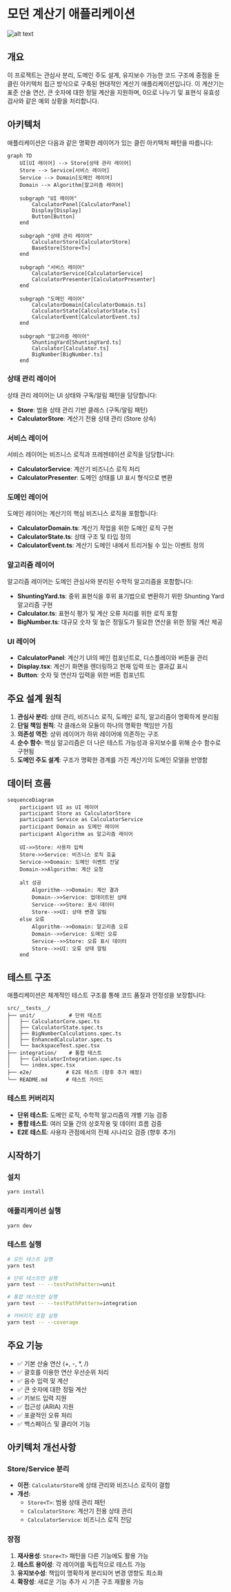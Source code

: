 # 모던 계산기 애플리케이션

![alt text](ui.png)

## 개요

이 프로젝트는 관심사 분리, 도메인 주도 설계, 유지보수 가능한 코드 구조에 중점을 둔 클린 아키텍처 접근 방식으로 구축된 현대적인 계산기 애플리케이션입니다. 이 계산기는 표준 산술 연산, 큰 숫자에 대한 정밀 계산을 지원하며, 0으로 나누기 및 표현식 유효성 검사와 같은 예외 상황을 처리합니다.

## 아키텍처

애플리케이션은 다음과 같은 명확한 레이어가 있는 클린 아키텍처 패턴을 따릅니다:

```mermaid
graph TD
    UI[UI 레이어] --> Store[상태 관리 레이어]
    Store --> Service[서비스 레이어]
    Service --> Domain[도메인 레이어]
    Domain --> Algorithm[알고리즘 레이어]

    subgraph "UI 레이어"
        CalculatorPanel[CalculatorPanel]
        Display[Display]
        Button[Button]
    end

    subgraph "상태 관리 레이어"
        CalculatorStore[CalculatorStore]
        BaseStore[Store<T>]
    end

    subgraph "서비스 레이어"
        CalculatorService[CalculatorService]
        CalculatorPresenter[CalculatorPresenter]
    end

    subgraph "도메인 레이어"
        CalculatorDomain[CalculatorDomain.ts]
        CalculatorState[CalculatorState.ts]
        CalculatorEvent[CalculatorEvent.ts]
    end

    subgraph "알고리즘 레이어"
        ShuntingYard[ShuntingYard.ts]
        Calculator[Calculator.ts]
        BigNumber[BigNumber.ts]
    end
```

### 상태 관리 레이어

상태 관리 레이어는 UI 상태와 구독/알림 패턴을 담당합니다:

- **Store<T>**: 범용 상태 관리 기반 클래스 (구독/알림 패턴)
- **CalculatorStore**: 계산기 전용 상태 관리 (Store<T> 상속)

### 서비스 레이어

서비스 레이어는 비즈니스 로직과 프레젠테이션 로직을 담당합니다:

- **CalculatorService**: 계산기 비즈니스 로직 처리
- **CalculatorPresenter**: 도메인 상태를 UI 표시 형식으로 변환

### 도메인 레이어

도메인 레이어는 계산기의 핵심 비즈니스 로직을 포함합니다:

- **CalculatorDomain.ts**: 계산기 작업을 위한 도메인 로직 구현
- **CalculatorState.ts**: 상태 구조 및 타입 정의
- **CalculatorEvent.ts**: 계산기 도메인 내에서 트리거될 수 있는 이벤트 정의

### 알고리즘 레이어

알고리즘 레이어는 도메인 관심사와 분리된 수학적 알고리즘을 포함합니다:

- **ShuntingYard.ts**: 중위 표현식을 후위 표기법으로 변환하기 위한 Shunting Yard 알고리즘 구현
- **Calculator.ts**: 표현식 평가 및 계산 오류 처리를 위한 로직 포함
- **BigNumber.ts**: 대규모 숫자 및 높은 정밀도가 필요한 연산을 위한 정밀 계산 제공

### UI 레이어

- **CalculatorPanel**: 계산기 UI의 메인 컴포넌트로, 디스플레이와 버튼을 관리
- **Display.tsx**: 계산기 화면을 렌더링하고 현재 입력 또는 결과값 표시
- **Button**: 숫자 및 연산자 입력을 위한 버튼 컴포넌트

## 주요 설계 원칙

1. **관심사 분리**: 상태 관리, 비즈니스 로직, 도메인 로직, 알고리즘이 명확하게 분리됨
2. **단일 책임 원칙**: 각 클래스와 모듈이 하나의 명확한 책임만 가짐
3. **의존성 역전**: 상위 레이어가 하위 레이어에 의존하는 구조
4. **순수 함수**: 핵심 알고리즘은 더 나은 테스트 가능성과 유지보수를 위해 순수 함수로 구현됨
5. **도메인 주도 설계**: 구조가 명확한 경계를 가진 계산기의 도메인 모델을 반영함

## 데이터 흐름

```mermaid
sequenceDiagram
    participant UI as UI 레이어
    participant Store as CalculatorStore
    participant Service as CalculatorService
    participant Domain as 도메인 레이어
    participant Algorithm as 알고리즘 레이어

    UI->>Store: 사용자 입력
    Store->>Service: 비즈니스 로직 호출
    Service->>Domain: 도메인 이벤트 전달
    Domain->>Algorithm: 계산 요청

    alt 성공
        Algorithm-->>Domain: 계산 결과
        Domain-->>Service: 업데이트된 상태
        Service-->>Store: 표시 데이터
        Store-->>UI: 상태 변경 알림
    else 오류
        Algorithm-->>Domain: 알고리즘 오류
        Domain-->>Service: 도메인 오류
        Service-->>Store: 오류 표시 데이터
        Store-->>UI: 오류 상태 알림
    end
```

## 테스트 구조

애플리케이션은 체계적인 테스트 구조를 통해 코드 품질과 안정성을 보장합니다:

```
src/__tests__/
├── unit/           # 단위 테스트
│   ├── CalculatorCore.spec.ts
│   ├── CalculatorState.spec.ts
│   ├── BigNumberCalculations.spec.ts
│   ├── EnhancedCalculator.spec.ts
│   └── backspaceTest.spec.tsx
├── integration/    # 통합 테스트
│   ├── CalculatorIntegration.spec.ts
│   └── index.spec.tsx
├── e2e/           # E2E 테스트 (향후 추가 예정)
└── README.md      # 테스트 가이드
```

### 테스트 커버리지

- **단위 테스트**: 도메인 로직, 수학적 알고리즘의 개별 기능 검증
- **통합 테스트**: 여러 모듈 간의 상호작용 및 데이터 흐름 검증
- **E2E 테스트**: 사용자 관점에서의 전체 시나리오 검증 (향후 추가)

## 시작하기

### 설치

```bash
yarn install
```

### 애플리케이션 실행

```bash
yarn dev
```

### 테스트 실행

```bash
# 모든 테스트 실행
yarn test

# 단위 테스트만 실행
yarn test -- --testPathPattern=unit

# 통합 테스트만 실행
yarn test -- --testPathPattern=integration

# 커버리지 포함 실행
yarn test -- --coverage
```

## 주요 기능

- ✅ 기본 산술 연산 (+, -, \*, /)
- ✅ 괄호를 이용한 연산 우선순위 처리
- ✅ 음수 입력 및 계산
- ✅ 큰 숫자에 대한 정밀 계산
- ✅ 키보드 입력 지원
- ✅ 접근성 (ARIA) 지원
- ✅ 포괄적인 오류 처리
- ✅ 백스페이스 및 클리어 기능

## 아키텍처 개선사항

### Store/Service 분리

- **이전**: `CalculatorStore`에 상태 관리와 비즈니스 로직이 결합
- **개선**:
  - `Store<T>`: 범용 상태 관리 패턴
  - `CalculatorStore`: 계산기 전용 상태 관리
  - `CalculatorService`: 비즈니스 로직 전담

### 장점

1. **재사용성**: `Store<T>` 패턴을 다른 기능에도 활용 가능
2. **테스트 용이성**: 각 레이어를 독립적으로 테스트 가능
3. **유지보수성**: 책임이 명확하게 분리되어 변경 영향도 최소화
4. **확장성**: 새로운 기능 추가 시 기존 구조 재활용 가능
